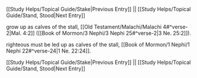 [[Study Helps/Topical Guide/Stake|Previous Entry]]  ||  [[Study Helps/Topical Guide/Stand, Stood|Next Entry]]

 grow up as calves of the stall, [[Old Testament/Malachi/Malachi 4#^verse-2|Mal. 4:2]] ([[Book of Mormon/3 Nephi/3 Nephi 25#^verse-2|3 Ne. 25:2]]).

 righteous must be led up as calves of the stall, [[Book of Mormon/1 Nephi/1 Nephi 22#^verse-24|1 Ne. 22:24]].

[[Study Helps/Topical Guide/Stake|Previous Entry]]  ||  [[Study Helps/Topical Guide/Stand, Stood|Next Entry]]
